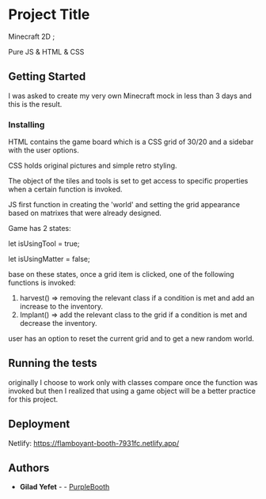 # Project Title
 
Minecraft 2D ;
 
Pure JS & HTML & CSS
 
## Getting Started
 
I was asked to create my very own Minecraft mock in less than 3 days and this is the result.
 
### Installing
 
HTML contains the game board which is a CSS grid of 30/20 and a sidebar with the user options.
 
CSS holds original pictures and simple retro styling.
 
The object of the tiles and tools is set to get access to specific properties when a certain function is invoked.
 
JS first function in creating the 'world' and setting the grid appearance based on matrixes that were already designed.
 
Game has 2 states:

let isUsingTool = true;

let isUsingMatter = false;
 
base on these states, once a grid item is clicked, one of the following functions is invoked:
 
1) harvest() => removing the relevant class if a condition is met and add an increase to the inventory.
2) Implant() => add the relevant class to the grid if a condition is met and decrease the inventory.
 
user has an option to reset the current grid and to get a new random world.
 
## Running the tests
 
originally I choose to work only with classes compare once the function was invoked but then I realized that using a game object will be a better practice for this project.
 
## Deployment
 
Netlify: https://flamboyant-booth-7931fc.netlify.app/
 
## Authors
 
* **Gilad Yefet** -  - [PurpleBooth](https://github.com/gilad18)
 

